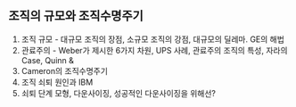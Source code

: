 ## 조직의 규모와 조직수명주기
1. 조직 규모 - 대규모 조직의 장점, 소규모 조직의 강점, 대규모의 딜레마. GE의 해법
2. 관료주의  - Weber가 제시한 6가지 차원, UPS 사례, 관료주의 조직의 특성, 자라의 Case, Quinn & 
3. Cameron의 조직수명주기
4. 조직 쇠퇴 원인과 IBM
5. 쇠퇴 단계 모형, 다운사이징, 성공적인 다운사이징을 위해선?